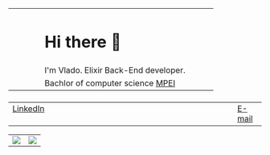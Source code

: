 
  <table>
    <tr>
      <td>
      <td>
      <td>
      <td>
      <td><h1>Hi there 👋</h1></td>
      <td>
      <td>
      <td>
    </tr>
    <tr>
      <td>
      <td>
      <td>
      <td>
      <td>I'm Vlado. Elixir Back-End developer. </td>
      <td>
      <td>
      <td>
    </tr>
    <tr>
      <td>
      <td>
      <td>
      <td>
      <td>Bachlor of computer science <a href="https://mpei.ru/Pages/default.aspx">MPEI</a></td>
      <td>
      <td>
    </tr>
   
  </table>

<h3 display="flex">
  <table>
    <tr>
      <td valign="top"> <a href="https://www.linkedin.com/in/vlado-plavsic-197b98202/">LinkedIn</a></td>
      <td>
      <td>
      <td>
      <td>
      <td>
      <td>
      <td>
      <td>
      <td>
      <td>
      <td>
      <td>
      <td>
      <td>
      <td>
      <td>
      <td>
      <td>
      <td>
      <td>
      <td>
      <td>
      <td>
      <td valign="top"><a href="mailto:plavsicvlado98@gmail.com">E-mail</a></td>
    </tr>
  </table>
</h3>

<table>
  <tr>
    <td valign="top"><img src="https://github-readme-stats.vercel.app/api/top-langs/?username=vladoplavsic&layout=compact&show_icons=true&title_color=ffffff&icon_color=34abeb&text_color=daf7dc&bg_color=151515"/></td>
    <td valign="top"><img src="https://github-readme-stats.vercel.app/api?username=vladoplavsic&show_icons=true&title_color=ffffff&icon_color=34abeb&text_color=daf7dc&bg_color=151515"/></td>
  </tr>
</table>

<!--
**VladoPlavsic/VladoPlavsic** is a ✨ _special_ ✨ repository because its `README.md` (this file) appears on your GitHub profile.

Here are some ideas to get you started:

- 🔭 I’m currently working on ...
- 🌱 I’m currently learning ...
- 👯 I’m looking to collaborate on ...
- 🤔 I’m looking for help with ...
- 💬 Ask me about ...
- 📫 How to reach me: ...
- 😄 Pronouns: ...
- ⚡ Fun fact: ...
-->
